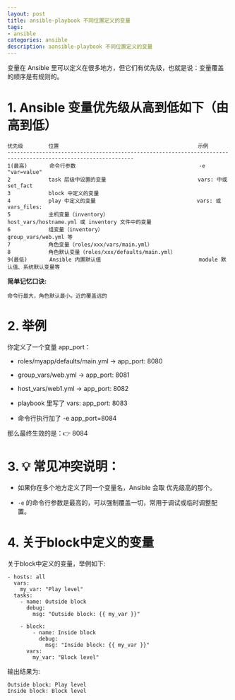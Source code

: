 ```yaml
---
layout: post
title: ansible-playbook 不同位置定义的变量
tags:
- ansible
categories: ansible
description: aansible-playbook 不同位置定义的变量
---
```


变量在 Ansible 里可以定义在很多地方，但它们有优先级，也就是说：变量覆盖的顺序是有规则的。



<!-- more -->


# 1. Ansible 变量优先级从高到低如下（由高到低）

```text
优先级        位置                                            示例
--------------------------------------------------------------------------------------------------------------
1(最高)       命令行参数	                                    -e "var=value"
2            task 层级中设置的变量                             vars: 中或 set_fact
3            block 中定义的变量
4            play 中定义的变量                                vars: 或 vars_files:
5            主机变量（inventory）                            host_vars/hostname.yml 或 inventory 文件中的变量
6            组变量（inventory）                              group_vars/web.yml 等
7            角色变量（roles/xxx/vars/main.yml）
8            角色默认变量（roles/xxx/defaults/main.yml）
9(最低)       Ansible 内置默认值                               module 默认值、系统默认变量等
```

**简单记忆口诀:**

    命令行最大，角色默认最小。近的覆盖远的

# 2. 举例

你定义了一个变量 app_port：

- roles/myapp/defaults/main.yml → app_port: 8080

- group_vars/web.yml → app_port: 8081

- host_vars/web1.yml → app_port: 8082

- playbook 里写了 vars: app_port: 8083

- 命令行执行加了 -e app_port=8084

那么最终生效的是：👉 8084

# 3. 💡 常见冲突说明：

- 如果你在多个地方定义了同一个变量名，Ansible 会取 优先级高的那个。

- `-e` 的命令行参数是最高的，可以强制覆盖一切，常用于调试或临时调整配置。

# 4. 关于block中定义的变量

关于block中定义的变量，举例如下:

```text
- hosts: all
  vars:
    my_var: "Play level"
  tasks:
    - name: Outside block
      debug:
        msg: "Outside block: {{ my_var }}"

    - block:
        - name: Inside block
          debug:
            msg: "Inside block: {{ my_var }}"
      vars:
        my_var: "Block level"
```

输出结果为:

```text
Outside block: Play level
Inside block: Block level
```



<br />
<br />
<br />
